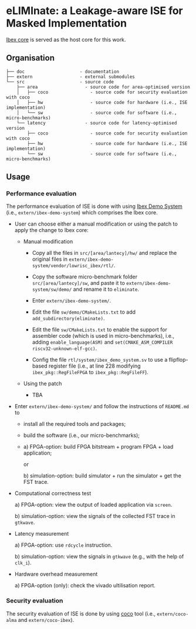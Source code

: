 # eLIMInate: a Leakage-aware ISE for Masked Implementation

[Ibex core](https://github.com/lowRISC/ibex) is served as the host core for this work.

<!--- ==================================================================== --->

## Organisation
```
├── doc                     - documentation
├── extern                  - external submodules
└── src                     - source code
    ├── area                  - source code for area-optimised version 
    │   ├── coco                - source code for security evaluation with coco     
    │   ├── hw                  - source code for hardware (i.e., ISE implementation)
    │   └── sw                  - source code for software (i.e., micro-benchmarks)
    └── latency               - source code for latency-optimised version
        ├── coco                - source code for security evaluation with coco     
        ├── hw                  - source code for hardware (i.e., ISE implementation)
        └── sw                  - source code for software (i.e., micro-benchmarks)
```

<!--- ==================================================================== --->

## Usage

### Performance evaluation

The performance evaluation of ISE is done with using [Ibex Demo System](https://github.com/lowRISC/ibex-demo-system) (i.e., `extern/ibex-demo-system`) which comprises the Ibex core.

- User can choose either a manual modification or using the patch to apply the change to Ibex core:

  - Manual modification

    - Copy all the files in `src/[area/lantecy]/hw/` and replace the original files in `extern/ibex-demo-system/vendor/lowrisc_ibex/rtl/`.

    - Copy the software micro-benchmark folder `src/[area/lantecy]/sw`, and paste it to `extern/ibex-demo-system/sw/demo/` and rename it to `eliminate`.

    - Enter `extern/ibex-demo-system/`.

    - Edit the file `sw/demo/CMakeLists.txt` to add `add_subdirectory(eliminate)`.

    - Edit the file `sw/CMakeLists.txt` to enable the support for assembler code (which is used in micro-benchmarks), i.e., adding `enable_language(ASM)` and `set(CMAKE_ASM_COMPILER riscv32-unknown-elf-gcc)`.

    - Config the file `rtl/system/ibex_demo_system.sv` to use a flipflop-based register file (i.e., at line 228 modifying `ibex_pkg::RegFileFPGA` to `ibex_pkg::RegFileFF`).

  - Using the patch

    - TBA

- Enter `extern/ibex-demo-system/` and follow the instructions of `README.md` to 
  - install all the required tools and packages;
  - build the software (i.e., our micro-benchmarks);
  -  a) FPGA-option: build FPGA bitstream + program FPGA + load application; 

     or

     b) simulation-option: build simulator + run the simulator + get the FST trace.

- Computational correctness test

  a) FPGA-option: view the output of loaded application via `screen`.

  b) simulation-option: view the signals of the collected FST trace in `gtkwave`. 

- Latency measurement

  a) FPGA-option: use `rdcycle` instruction. 

  b) simulation-option: view the signals in `gtkwave` (e.g., with the help of `clk_i`).

- Hardware overhead measurement

  a) FPGA-option (only): check the vivado ultilisation report.

### Security evaluation 

The security evaluation of ISE is done by using [coco](https://github.com/IAIK/coco-alma) tool 
(i.e., `extern/coco-alma` and `extern/coco-ibex`).

